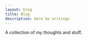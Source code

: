 ```yaml
---
layout: blog
title: Blog
description: Here be writings
---
```


A collection of my thoughts and stuff.